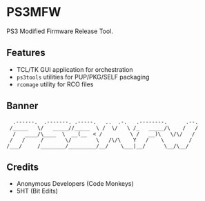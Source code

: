 PS3MFW
======

PS3 Modified Firmware Release Tool.

Features
--------

* TCL/TK GUI application for orchestration
* `ps3tools` utilities for PUP/PKG/SELF packaging
* `rcomage` utility for RCO files

Banner
------

```
  .------.  .-------. .-----.   ..  .-.   .--------.      .--.
 /_____   \/   _____//_____  \ /  \/   \ /_   _____/\    /   /
  /   ____/\____  \  __(__  < /         \ /   __)\   \/\/   / 
 /   /     /       \/        \   /\/\    Y   /    \        /  
/___/     /________/_________/__/    \___|__/      \__/\__/   
```

Credits
-------

* Anonymous Developers (Code Monkeys)
* 5HT (Bit Edits)

